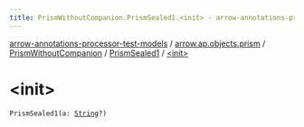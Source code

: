 ```yaml
---
title: PrismWithoutCompanion.PrismSealed1.<init> - arrow-annotations-processor-test-models
---
```


[arrow-annotations-processor-test-models](../../../index.html) / [arrow.ap.objects.prism](../../index.html) / [PrismWithoutCompanion](../index.html) / [PrismSealed1](index.html) / [&lt;init&gt;](./-init-.html)

# &lt;init&gt;

`PrismSealed1(a: `[`String`](https://kotlinlang.org/api/latest/jvm/stdlib/kotlin/-string/index.html)`?)`